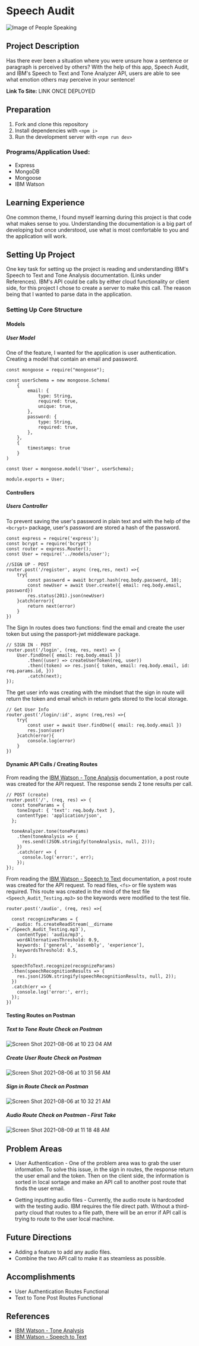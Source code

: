 # Speech Audit
![Image of People Speaking](https://image.flaticon.com/icons/png/512/1141/1141031.png)

## Project Description
Has there ever been a situation where you were unsure how a sentence or paragraph is perceived by others? With the help of this app, Speech Audit, and IBM's Speech to Text and Tone Analyzer API, users are able to see what emotion others may perceive in your sentence!

**Link To Site:** LINK ONCE DEPLOYED

## Preparation
1. Fork and clone this repository
2. Install dependencies with `<npm i>`
3. Run the development server with `<npm run dev>`

### Programs/Application Used:
- Express
- MongoDB
- Mongoose
- IBM Watson

## Learning Experience
One common theme, I found myself learning during this project is that code what makes sense to you. Understanding the documentation is a big part of developing but once understood, use what is most comfortable to you and the application will work.


## Setting Up Project
One key task for setting up the project is reading and understanding IBM's Speech to Text and Tone Analysis documentation. (Links under References). IBM's API could be calls by either cloud functionality or client side, for this project I chose to create a server to make this call. The reason being that I wanted to parse data in the application. 

### Setting Up Core Structure
#### Models
##### User Model
One of the feature, I wanted for the application is user authentication. Creating a model that contain an email and password.

```JS
const mongoose = require("mongoose");

const userSchema = new mongoose.Schema(
    {
        email: {
            type: String,
            required: true,
            unique: true,
        },
        password: {
            type: String,
            required: true,
        },
    }, 
    {
        timestamps: true
    }
)

const User = mongoose.model('User', userSchema);

module.exports = User;
```

#### Controllers
##### Users Controller
To prevent saving the user's password in plain text and with the help of the `<bcrypt>` package, user's password are stored a hash of the password.

```JS
const express = require('express');
const bcrypt = require('bcrypt')
const router = express.Router();
const User = require('../models/user');

//SIGN UP - POST
router.post('/register', async (req,res, next) =>{
    try{
        const password = await bcrypt.hash(req.body.password, 10);
        const newUser = await User.create({ email: req.body.email, password})
        res.status(201).json(newUser)
    }catch(error){
        return next(error)
    }
})
```

The Sign In routes does two functions: find the email and create the user token but using the passport-jwt middleware package. 

```JS
// SIGN IN - POST 
router.post('/login', (req, res, next) => {
	User.findOne({ email: req.body.email })
		.then((user) => createUserToken(req, user))
		.then((token) => res.json({ token, email: req.body.email, id: req.params.id, }))
		.catch(next);
});
```
The get user info was creating with the mindset that the sign in route will return the token and email which in return gets stored to the local storage.

```JS
// Get User Info
router.post('/login/:id', async (req,res) =>{
    try{
        const user = await User.findOne({ email: req.body.email })
        res.json(user)
    }catch(error){
        console.log(error)
    }
})
```
#### Dynamic API Calls / Creating Routes
From reading the [IBM Watson - Tone Analysis](https://cloud.ibm.com/apidocs/tone-analyzer?code=node#data-handling) documentation, a post route was created for the API request. The response sends 2 tone results per call. 

```JS
// POST (create) 
router.post('/', (req, res) => {  
  const toneParams = {
    toneInput: { 'text': req.body.text },
    contentType: 'application/json',
  };
  
  toneAnalyzer.tone(toneParams)
    .then(toneAnalysis => {
      res.send((JSON.stringify(toneAnalysis, null, 2)));
    })
    .catch(err => {
      console.log('error:', err);
    });
});
```

From reading the [IBM Watson - Speech to Text](https://cloud.ibm.com/apidocs/speech-to-text?code=node) documentation, a post route was created for the API request. To read files, `<fs>` or file system was required. This route was created in the mind of the test file `<Speech_Audit_Testing.mp3>` so the keywords were modified to the test file. 

```JS
router.post('/audio', (req, res) =>{

  const recognizeParams = {
    audio: fs.createReadStream(__dirname +`/Speech_Audit_Testing.mp3`),
    contentType: 'audio/mp3',
    wordAlternativesThreshold: 0.9,
    keywords: ['general', 'assembly', 'experience'],
    keywordsThreshold: 0.5,
  };
  
  speechToText.recognize(recognizeParams)
  .then(speechRecognitionResults => {
    res.json(JSON.stringify(speechRecognitionResults, null, 2));
  })
  .catch(err => {
    console.log('error:', err);
  });
})
```

#### Testing Routes on Postman
##### Text to Tone Route Check on Postman
![Screen Shot 2021-08-06 at 10 23 04 AM](https://media.git.generalassemb.ly/user/36270/files/70594c00-f6a1-11eb-9dbb-3c3bfff8a35c)

##### Create User Route Check on Postman
![Screen Shot 2021-08-06 at 10 31 56 AM](https://media.git.generalassemb.ly/user/36270/files/ac8cac80-f6a1-11eb-8f5c-43c9d212519e)

##### Sign in Route Check on Postman
![Screen Shot 2021-08-06 at 10 32 21 AM](https://media.git.generalassemb.ly/user/36270/files/b0203380-f6a1-11eb-82f8-27615fc804b2)

##### Audio Route Check on Postman - First Take
![Screen Shot 2021-08-09 at 11 18 48 AM](https://media.git.generalassemb.ly/user/36270/files/c299a780-f903-11eb-991e-50d3747b9d2e)

## Problem Areas
- User Authentication - One of the problem area was to grab the user information. To solve this issue, in the sign in routes, the response return the user email and the token. Then on the client side, the information is sorted in local sortage and make an API call to another post route that finds the user email. 

- Getting inputting audio files - Currently, the audio route is hardcoded with the testing audio. IBM requires the file direct path. Without a third-party cloud that routes to a file path, there will be an error if API call is trying to route to the user local machine. 
 
## Future Directions
- Adding a feature to add any audio files.
- Combine the two API call to make it as steamless as possible. 

## Accomplishments
- User Authentication Routes Functional
- Text to Tone Post Routes Functional

## References
- [IBM Watson - Tone Analysis](https://cloud.ibm.com/apidocs/tone-analyzer?code=node#data-handling)
- [IBM Watson - Speech to Text](https://cloud.ibm.com/apidocs/speech-to-text?code=node)





